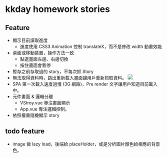 # kkday homework stories
## Feature
* 顯示目前讀取進度
  * 進度使用 CSS3 Animation 控制 translateX，而不是修改 width 動畫效能
* 桌面或移動裝置，操作方法一致
  * 點選畫面左邊、右邊切換
  * 按住畫面會暫停
* 暫存之前存取過的 story，不每次抓 Story
* 無法取得資料時，跳出重新載入畫面讓用戶重新抓取資料。
![](https://i.imgur.com/KmAOWfs.png)
* SPA 第一次載入速度過慢 (3G 網路)，Pre render 文字讓用戶知道目前載入中。
* 元件畫面 & 邏輯分離
  * VStroy.vue 專注畫面顯示
  * App.vue 專注邏輯控制。
* 依照權重隨機顯示 story
## todo feature
* image 做 lazy load，後端給 placeHolder，或是分析圖片顏色給相應的背景色。